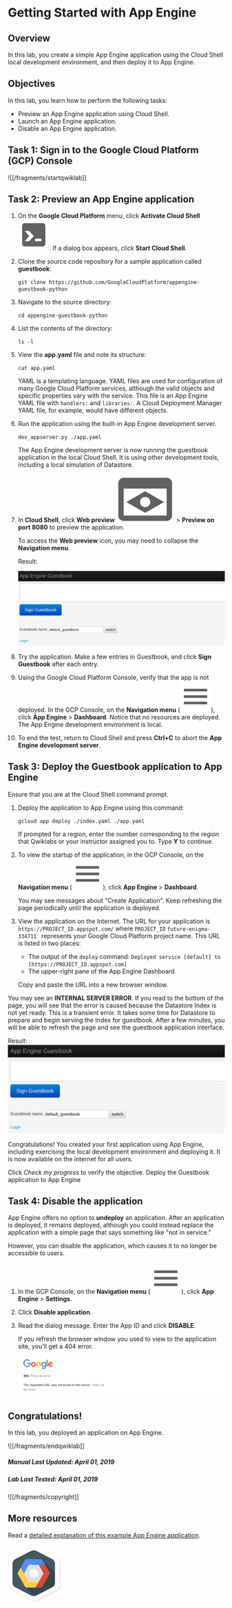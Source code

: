 # Getting Started with App Engine

## Overview

In this lab, you create a simple App Engine application using the Cloud Shell local development environment, and then deploy it to App Engine.

## Objectives

In this lab, you learn how to perform the following tasks:

* Preview an App Engine application using Cloud Shell.
* Launch an App Engine application.
* Disable an App Engine application.

## Task 1: Sign in to the Google Cloud Platform (GCP) Console

![[/fragments/startqwiklab]]

## Task 2: Preview an App Engine application

1. On the __Google Cloud Platform__ menu, click __Activate Cloud Shell__ ![Activate Cloud Shell](img/devshell.png). If a dialog box appears, click __Start Cloud Shell__.

2. Clone the source code repository for a sample application called __guestbook__:

    ```
    git clone https://github.com/GoogleCloudPlatform/appengine-guestbook-python
    ```

3. Navigate to the source directory:

    ```
    cd appengine-guestbook-python
    ```

4. List the contents of the directory:

    ```
    ls -l
    ```

5. View the __app.yaml__ file and note its structure:

    ```
    cat app.yaml
    ```

    YAML is a templating language. YAML files are used for configuration of many Google Cloud Platform services, although the valid objects and specific properties vary with the service. This file is an App Engine YAML file with ```handlers:```  and ```libraries:```.  A Cloud Deployment Manager YAML file, for example, would have different objects.

6. Run the application using the built-in App Engine development server.

    ```
    dev_appserver.py ./app.yaml
    ```

    The App Engine development server is now running the guestbook application in the local Cloud Shell. It is using other development tools, including a local simulation of Datastore.

7. In __Cloud Shell__, click __Web preview__ ![Web Preview](img/web-preview.png) \> __Preview on port 8080__ to preview the application.

    To access the __Web preview__ icon, you may need to collapse the __Navigation menu__.

    Result:

    ![b61802d9cf3f94f9.png](img/b61802d9cf3f94f9.png)

8. Try the application. Make a few entries in Guestbook, and click __Sign Guestbook__ after each entry.

9. Using the Google Cloud Platform Console, verify that the app is not deployed. In the GCP Console, on the __Navigation menu__ (![Navigation menu](img/menu.png)), click __App Engine__ \> __Dashboard__. Notice that no resources are deployed. The App Engine development environment is local.

10. To end the test, return to Cloud Shell and press __Ctrl+C__ to abort the __App Engine development server__.

## Task 3: Deploy the Guestbook application to App Engine

Ensure that you are at the Cloud Shell command prompt.

1. Deploy the application to App Engine using this command:

    ```
    gcloud app deploy ./index.yaml ./app.yaml
    ```

    If prompted for a region, enter the number corresponding to the region that Qwiklabs or your instructor assigned you to. Type __Y__ to continue.

2. To view the startup of the application, in the GCP Console, on the __Navigation menu__ (![Navigation menu](img/menu.png)), click __App Engine__ \> __Dashboard__.

    You may see messages about "Create Application". Keep refreshing the page periodically until the application is deployed.

3. View the application on the Internet. The URL for your application is ```https://PROJECT_ID.appspot.com/``` where `PROJECT_ID`  `future-enigma-334711 ` represents your Google Cloud Platform project name. This URL is listed in two places:

    * The output of the `deploy` command: ```Deployed service [default] to [https://PROJECT_ID.appspot.com]```
    * The upper-right pane of the App Engine Dashboard

    Copy and paste the URL into a new browser window.

<aside class="special"><p>You may see an <b>INTERNAL SERVER ERROR</b>. If you read to the bottom of the page, you will see that the error is caused because the Datastore Index is not yet ready. This is a transient error. It takes some time for Datastore to prepare and begin serving the Index for guestbook. After a few minutes, you will be able to refresh the page and see the guestbook application interface.</p></aside>

Result:
![ab92062fcdbf46b7.png](img/ab92062fcdbf46b7.png)

Congratulations!  You created your first application using App Engine, including exercising the local development environment and deploying it. It is now available on the internet for all users.

Click _Check my progress_ to verify the objective.
  <ql-activity-tracking step=1>
        Deploy the Guestbook application to App Engine
  </ql-activity-tracking>

## Task 4: Disable the application

App Engine offers no option to __undeploy__ an application. After an application is deployed, it remains deployed, although you could instead replace the application with a simple page that says something like "not in service."

However, you can disable the application, which causes it to no longer be accessible to users.

1. In the GCP Console, on the __Navigation menu__ (![Navigation menu](img/menu.png)), click  __App Engine__ \> __Settings__.

2. Click __Disable application__.

3. Read the dialog message. Enter the App ID and click __DISABLE__.

    If you refresh the browser window you used to view to the application site, you'll get a 404 error.

    ![f17c85cf862ddae3.png](img/f17c85cf862ddae3.png)


## Congratulations!

In this lab, you deployed an application on App Engine.

![[/fragments/endqwiklab]]

##### Manual Last Updated: April 01, 2019

##### Lab Last Tested: April 01, 2019

![[/fragments/copyright]]

## More resources

Read a  [detailed explanation of this example App Engine application](https://cloud.google.com/appengine/docs/standard/python/getting-started/creating-guestbook).

![827b33e18db55754.png](img/827b33e18db55754.png)
